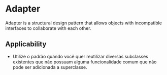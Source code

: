 # Adapter

Adapter is a structural design pattern that allows objects with incompatible interfaces to collaborate with each other.

## Applicability

- Utilize o padrão quando você quer reutilizar diversas subclasses existentes que não possuam alguma funcionalidade comum que não pode ser adicionada a superclasse.